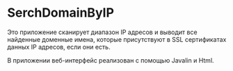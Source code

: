 # SerchDomainByIP
Это приложение сканирует диапазон IP адресов и выводит все найденные доменные имена, которые присутствуют в SSL
сертификатах данных IP адресов, если они есть.

В приложении веб-интерфейс реализован с помощью Javalin и Html.
